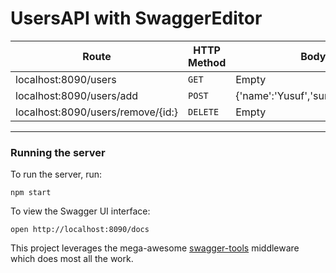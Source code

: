 #  UsersAPI with SwaggerEditor

| **Route** | **HTTP Method** | **Body** |
|-----|----|----|
|localhost:8090/users|``GET``|Empty|
|localhost:8090/users/add|``POST``|{'name':'Yusuf','surname':'Sirin'}|
|localhost:8090/users/remove/{id:}|``DELETE``|Empty|

---



### Running the server
To run the server, run:

```
npm start
```

To view the Swagger UI interface:

```
open http://localhost:8090/docs
```

This project leverages the mega-awesome [swagger-tools](https://github.com/apigee-127/swagger-tools) middleware which does most all the work.
